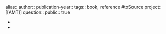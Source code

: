 alias::
author::
publication-year::
tags:: book, reference #toSource 
project:: [[AMT]]
question::
public:: true

-
-
